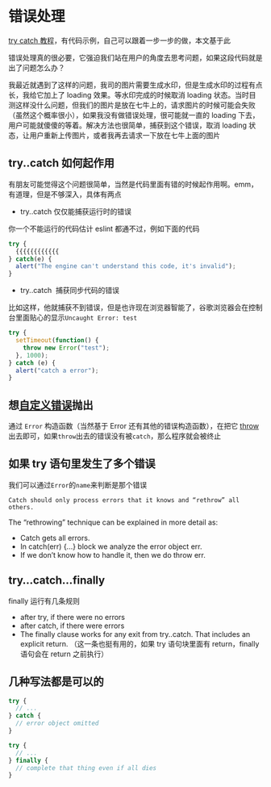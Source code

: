 # 错误处理

[try catch 教程](https://javascript.info/try-catch)，有代码示例，自己可以跟着一步一步的做，本文基于此

错误处理真的很必要，它强迫我们站在用户的角度去思考问题，如果这段代码就是出了问题怎么办？

我最近就遇到了这样的问题，我司的图片需要生成水印，但是生成水印的过程有点长，我给它加上了 loading 效果。等水印完成的时候取消 loading 状态。当时目测这样没什么问题，但我们的图片是放在七牛上的，请求图片的时候可能会失败（虽然这个概率很小），如果我没有做错误处理，很可能就一直的 loading 下去，用户可能就傻傻的等着。解决方法也很简单，捕获到这个错误，取消 loading 状态，让用户重新上传图片，或者我再去请求一下放在七牛上面的图片

## try..catch 如何起作用

有朋友可能觉得这个问题很简单，当然是代码里面有错的时候起作用啊。emm，有道理，但是不够深入，具体有两点

- try..catch 仅仅能捕获运行时的错误

你一个不能运行的代码估计 eslint 都通不过，例如下面的代码

```js
try {
  {{{{{{{{{{{{
} catch(e) {
  alert("The engine can't understand this code, it's invalid");
}
```

- try..catch  捕获同步代码的错误

比如这样，他就捕获不到错误，但是也许现在浏览器智能了，谷歌浏览器会在控制台里面贴心的显示`Uncaught Error: test`

```js
try {
  setTimeout(function() {
    throw new Error("test");
  }, 1000);
} catch (e) {
  alert("catch a error");
}
```

## 想[自定义错误](https://developer.mozilla.org/en-US/docs/Web/JavaScript/Reference/Global_Objects/Error)抛出

通过 `Error` 构造函数（当然基于 Error 还有其他的错误构造函数），在把它 [throw](https://developer.mozilla.org/en-US/docs/Web/JavaScript/Reference/Statements/throw) 出去即可，如果`throw`出去的错误没有被`catch`，那么程序就会被终止

## 如果 try 语句里发生了多个错误

我们可以通过`Error`的`name`来判断是那个错误

`Catch should only process errors that it knows and “rethrow” all others.`

The “rethrowing” technique can be explained in more detail as:

- Catch gets all errors.
- In catch(err) {...} block we analyze the error object err.
- If we don’t know how to handle it, then we do throw err.

## try…catch…finally

finally 运行有几条规则

- after try, if there were no errors
- after catch, if there were errors
- The finally clause works for any exit from try..catch. That includes an explicit return. （这一条也挺有用的，如果 try 语句块里面有 return，finally 语句会在 return 之前执行）

## 几种写法都是可以的

```js
try {
  // ...
} catch {
  // error object omitted
}

try {
  // ...
} finally {
  // complete that thing even if all dies
}
```
